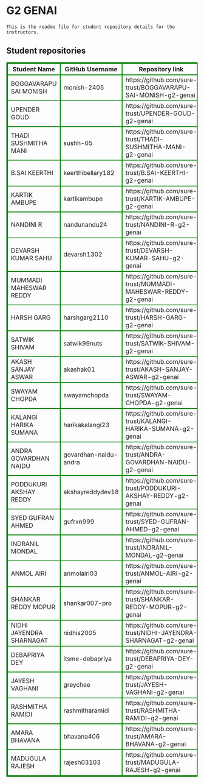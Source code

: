 # G2 GENAI
    This is the readme file for student repository details for the instructors.
## Student repositories 
<table style="border : 2px solid green; width:100%;">
<tr >
<th style="border : 2px solid green;">Student Name</th>
<th style="border : 2px solid green;">GitHub Username</th>
<th style="border : 2px solid green;">Repository link</th>
</tr>
<tr style="border : 2px solid green;">
<td style="border : 2px solid green;">BOGGAVARAPU SAI MONISH</td> 

<td style="border : 2px solid green;">monish-2405</td> 

<td style="border : 2px solid green;">https://github.com/sure-trust/BOGGAVARAPU-SAI-MONISH-g2-genai</td> 
</tr>

<tr style="border : 2px solid green;">
<td style="border : 2px solid green;">UPENDER GOUD</td> 

<td style="border : 2px solid green;"></td> 

<td style="border : 2px solid green;">https://github.com/sure-trust/UPENDER-GOUD-g2-genai</td> 
</tr>

<tr style="border : 2px solid green;">
<td style="border : 2px solid green;">THADI SUSHMITHA MANI</td> 

<td style="border : 2px solid green;">sushh-05</td> 

<td style="border : 2px solid green;">https://github.com/sure-trust/THADI-SUSHMITHA-MANI-g2-genai</td> 
</tr>

<tr style="border : 2px solid green;">
<td style="border : 2px solid green;">B.SAI KEERTHI</td> 

<td style="border : 2px solid green;">keerthibellary182</td> 

<td style="border : 2px solid green;">https://github.com/sure-trust/B.SAI-KEERTHI-g2-genai</td> 
</tr>

<tr style="border : 2px solid green;">
<td style="border : 2px solid green;">KARTIK AMBUPE</td> 

<td style="border : 2px solid green;">kartikambupe</td> 

<td style="border : 2px solid green;">https://github.com/sure-trust/KARTIK-AMBUPE-g2-genai</td> 
</tr>

<tr style="border : 2px solid green;">
<td style="border : 2px solid green;">NANDINI R</td> 

<td style="border : 2px solid green;">nandunandu24</td> 

<td style="border : 2px solid green;">https://github.com/sure-trust/NANDINI-R-g2-genai</td> 
</tr>

<tr style="border : 2px solid green;">
<td style="border : 2px solid green;">DEVARSH KUMAR SAHU</td> 

<td style="border : 2px solid green;">devarsh1302</td> 

<td style="border : 2px solid green;">https://github.com/sure-trust/DEVARSH-KUMAR-SAHU-g2-genai</td> 
</tr>

<tr style="border : 2px solid green;">
<td style="border : 2px solid green;">MUMMADI MAHESWAR REDDY</td> 

<td style="border : 2px solid green;"></td> 

<td style="border : 2px solid green;">https://github.com/sure-trust/MUMMADI-MAHESWAR-REDDY-g2-genai</td> 
</tr>

<tr style="border : 2px solid green;">
<td style="border : 2px solid green;">HARSH GARG</td> 

<td style="border : 2px solid green;">harshgarg2110</td> 

<td style="border : 2px solid green;">https://github.com/sure-trust/HARSH-GARG-g2-genai</td> 
</tr>

<tr style="border : 2px solid green;">
<td style="border : 2px solid green;">SATWIK SHIVAM</td> 

<td style="border : 2px solid green;">satwik99nuts</td> 

<td style="border : 2px solid green;">https://github.com/sure-trust/SATWIK-SHIVAM-g2-genai</td> 
</tr>

<tr style="border : 2px solid green;">
<td style="border : 2px solid green;">AKASH SANJAY ASWAR</td> 

<td style="border : 2px solid green;">akashak01</td> 

<td style="border : 2px solid green;">https://github.com/sure-trust/AKASH-SANJAY-ASWAR-g2-genai</td> 
</tr>

<tr style="border : 2px solid green;">
<td style="border : 2px solid green;">SWAYAM CHOPDA</td> 

<td style="border : 2px solid green;">swayamchopda</td> 

<td style="border : 2px solid green;">https://github.com/sure-trust/SWAYAM-CHOPDA-g2-genai</td> 
</tr>

<tr style="border : 2px solid green;">
<td style="border : 2px solid green;">KALANGI HARIKA SUMANA</td> 

<td style="border : 2px solid green;">harikakalangi23</td> 

<td style="border : 2px solid green;">https://github.com/sure-trust/KALANGI-HARIKA-SUMANA-g2-genai</td> 
</tr>

<tr style="border : 2px solid green;">
<td style="border : 2px solid green;">ANDRA GOVARDHAN NAIDU</td> 

<td style="border : 2px solid green;">govardhan-naidu-andra</td> 

<td style="border : 2px solid green;">https://github.com/sure-trust/ANDRA-GOVARDHAN-NAIDU-g2-genai</td> 
</tr>

<tr style="border : 2px solid green;">
<td style="border : 2px solid green;">PODDUKURI AKSHAY REDDY</td> 

<td style="border : 2px solid green;">akshayreddydev18</td> 

<td style="border : 2px solid green;">https://github.com/sure-trust/PODDUKURI-AKSHAY-REDDY-g2-genai</td> 
</tr>

<tr style="border : 2px solid green;">
<td style="border : 2px solid green;">SYED GUFRAN AHMED</td> 

<td style="border : 2px solid green;">gufrxn999</td> 

<td style="border : 2px solid green;">https://github.com/sure-trust/SYED-GUFRAN-AHMED-g2-genai</td> 
</tr>

<tr style="border : 2px solid green;">
<td style="border : 2px solid green;">INDRANIL MONDAL</td> 

<td style="border : 2px solid green;"></td> 

<td style="border : 2px solid green;">https://github.com/sure-trust/INDRANIL-MONDAL-g2-genai</td> 
</tr>

<tr style="border : 2px solid green;">
<td style="border : 2px solid green;">ANMOL AIRI</td> 

<td style="border : 2px solid green;">anmolairi03</td> 

<td style="border : 2px solid green;">https://github.com/sure-trust/ANMOL-AIRI-g2-genai</td> 
</tr>

<tr style="border : 2px solid green;">
<td style="border : 2px solid green;">SHANKAR REDDY MOPUR</td> 

<td style="border : 2px solid green;">shankar007-pro</td> 

<td style="border : 2px solid green;">https://github.com/sure-trust/SHANKAR-REDDY-MOPUR-g2-genai</td> 
</tr>

<tr style="border : 2px solid green;">
<td style="border : 2px solid green;">NIDHI JAYENDRA SHARNAGAT</td> 

<td style="border : 2px solid green;">nidhis2005</td> 

<td style="border : 2px solid green;">https://github.com/sure-trust/NIDHI-JAYENDRA-SHARNAGAT-g2-genai</td> 
</tr>

<tr style="border : 2px solid green;">
<td style="border : 2px solid green;">DEBAPRIYA DEY</td> 

<td style="border : 2px solid green;">itsme-debapriya</td> 

<td style="border : 2px solid green;">https://github.com/sure-trust/DEBAPRIYA-DEY-g2-genai</td> 
</tr>

<tr style="border : 2px solid green;">
<td style="border : 2px solid green;">JAYESH VAGHANI</td> 

<td style="border : 2px solid green;">greychee</td> 

<td style="border : 2px solid green;">https://github.com/sure-trust/JAYESH-VAGHANI-g2-genai</td> 
</tr>

<tr style="border : 2px solid green;">
<td style="border : 2px solid green;">RASHMITHA RAMIDI</td> 

<td style="border : 2px solid green;">rashmitharamidi</td> 

<td style="border : 2px solid green;">https://github.com/sure-trust/RASHMITHA-RAMIDI-g2-genai</td> 
</tr>

<tr style="border : 2px solid green;">
<td style="border : 2px solid green;">AMARA BHAVANA</td> 

<td style="border : 2px solid green;">bhavana406</td> 

<td style="border : 2px solid green;">https://github.com/sure-trust/AMARA-BHAVANA-g2-genai</td> 
</tr>

<tr style="border : 2px solid green;">
<td style="border : 2px solid green;">MADUGULA RAJESH</td> 

<td style="border : 2px solid green;">rajesh03103</td> 

<td style="border : 2px solid green;">https://github.com/sure-trust/MADUGULA-RAJESH-g2-genai</td> 
</tr>
